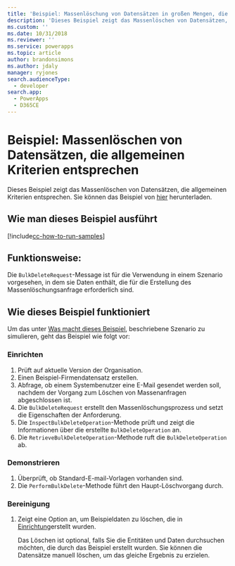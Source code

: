 ```yaml
---
title: 'Beispiel: Massenlöschung von Datensätzen in großen Mengen, die gemeinsamen Kriterien entsprechen (Common Data Service for Apps) | Microsoft Docs'
description: 'Dieses Beispiel zeigt das Massenlöschen von Datensätzen, die allgemeinen Kriterien entsprechen.'
ms.custom: ''
ms.date: 10/31/2018
ms.reviewer: ''
ms.service: powerapps
ms.topic: article
author: brandonsimons
ms.author: jdaly
manager: ryjones
search.audienceType:
  - developer
search.app:
  - PowerApps
  - D365CE
---
```

# <a name="sample-bulk-delete-records-that-match-common-criteria"></a>Beispiel: Massenlöschen von Datensätzen, die allgemeinen Kriterien entsprechen

<!-- https://docs.microsoft.com/en-us/dynamics365/customer-engagement/developer/sample-bulk-delete-records-match-common-criteria -->

Dieses Beispiel zeigt das Massenlöschen von Datensätzen, die allgemeinen Kriterien entsprechen. Sie können das Beispiel von [hier](https://github.com/Microsoft/PowerApps-Samples/tree/master/cds/orgsvc/C%23/BulkDeleteMatchCriteria) herunterladen.

## <a name="how-to-run-this-sample"></a>Wie man dieses Beispiel ausführt

[!include[cc-how-to-run-samples](../../includes/cc-how-to-run-samples.md)]

## <a name="what-this-sample-does"></a>Funktionsweise:

Die `BulkDeleteRequest`-Message ist für die Verwendung in einem Szenario vorgesehen, in dem sie Daten enthält, die für die Erstellung des Massenlöschungsanfrage erforderlich sind.

## <a name="how-this-sample-works"></a>Wie dieses Beispiel funktioniert

Um das unter [Was macht dieses Beispiel](#what-this-sample-does), beschriebene Szenario zu simulieren, geht das Beispiel wie folgt vor:

### <a name="setup"></a>Einrichten

1. Prüft auf aktuelle Version der Organisation.
2. Einen Beispiel-Firmendatensatz erstellen.
3. Abfrage, ob einem Systembenutzer eine E-Mail gesendet werden soll, nachdem der Vorgang zum Löschen von Massenanfragen abgeschlossen ist.
3. Die `BulkDeleteRequest` erstellt den Massenlöschungsprozess und setzt die Eigenschaften der Anforderung.
4. Die `InspectBulkDeleteOperation`-Methode prüft und zeigt die Informationen über die erstellte `BulkDeleteOperation` an.
5. Die `RetrieveBulkDeleteOperation`-Methode ruft die `BulkDeleteOperation` ab.

### <a name="demonstrate"></a>Demonstrieren

1. Überprüft, ob Standard-E-mail-Vorlagen vorhanden sind.
1. Die `PerformBulkDelete`-Methode führt den Haupt-Löschvorgang durch.

### <a name="clean-up"></a>Bereinigung

1. Zeigt eine Option an, um Beispieldaten zu löschen, die in [Einrichtung](#setup)erstellt wurden.

    Das Löschen ist optional, falls Sie die Entitäten und Daten durchsuchen möchten, die durch das Beispiel erstellt wurden. Sie können die Datensätze manuell löschen, um das gleiche Ergebnis zu erzielen.
